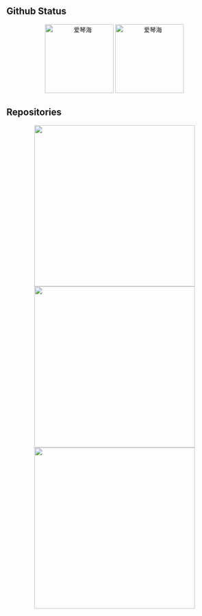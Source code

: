 ## Github Status
<div align="center">
    <img src="https://github-readme-stats.vercel.app/api/top-langs/?username=MrGQF&count_private=true&show_icons=true&layout=compact" alt="爱琴海" height="160px" />
    <img src="https://github-readme-stats.vercel.app/api?username=MrGQF&show_icons=true" alt="爱琴海"  height="160px" />
</div>

## Repositories
<div align="center">
    <a href="https://github.com/MrGQF/glink">
	<img width="375" src="https://github-readme-stats.vercel.app/api/pin/?username=MrGQF&repo=glink&theme=buefy"/>
    </a>
</div>


<div align="center">
    <a href="https://github.com/MrGQF/Normandy">
	<img width="375" src="https://github-readme-stats.vercel.app/api/pin/?username=MrGQF&repo=Normandy&theme=buefy"/>
    </a>
    <a href="https://github.com/MrGQF/pautotest">
        <img width="375" src="https://github-readme-stats.vercel.app/api/pin/?username=MrGQF&repo=pautotest&theme=buefy"/>
    </a>
	<!--<img width="375"/>-->
</div>
